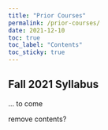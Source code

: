 ```yaml
---
title: "Prior Courses"
permalink: /prior-courses/
date: 2021-12-10
toc: true
toc_label: "Contents"
toc_sticky: true
---
```

## Fall 2021 Syllabus
... to come

remove contents?
